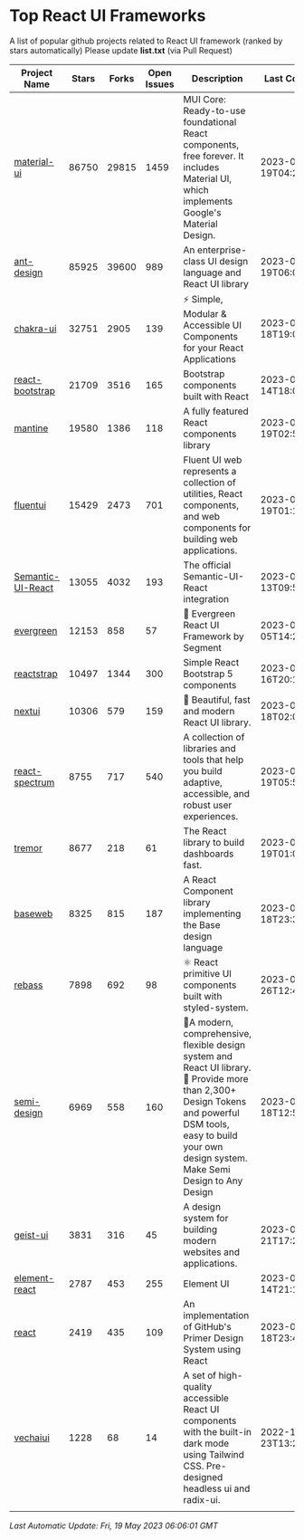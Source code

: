 # Top React UI Frameworks

A list of popular github projects related to React UI framework (ranked by stars automatically)
Please update **list.txt** (via Pull Request)

| Project Name | Stars | Forks | Open Issues | Description | Last Commit |
| ------------ | ----- | ----- | ----------- | ----------- | ----------- |
| [material-ui](https://github.com/mui/material-ui) |86750|29815|1459|MUI Core: Ready-to-use foundational React components, free forever. It includes Material UI, which implements Google&#39;s Material Design.|2023-05-19T04:26:04Z|
| [ant-design](https://github.com/ant-design/ant-design) |85925|39600|989|An enterprise-class UI design language and React UI library|2023-05-19T06:01:36Z|
| [chakra-ui](https://github.com/chakra-ui/chakra-ui) |32751|2905|139|⚡️ Simple, Modular &amp; Accessible UI Components for your React Applications|2023-05-18T19:01:11Z|
| [react-bootstrap](https://github.com/react-bootstrap/react-bootstrap) |21709|3516|165|Bootstrap components built with React|2023-05-14T18:01:27Z|
| [mantine](https://github.com/mantinedev/mantine) |19580|1386|118|A fully featured React components library|2023-05-19T02:58:36Z|
| [fluentui](https://github.com/microsoft/fluentui) |15429|2473|701|Fluent UI web represents a collection of utilities, React components, and web components for building web applications.|2023-05-19T01:10:56Z|
| [Semantic-UI-React](https://github.com/Semantic-Org/Semantic-UI-React) |13055|4032|193|The official Semantic-UI-React integration|2023-05-13T09:51:47Z|
| [evergreen](https://github.com/segmentio/evergreen) |12153|858|57|🌲 Evergreen React UI Framework by Segment|2023-05-05T14:21:46Z|
| [reactstrap](https://github.com/reactstrap/reactstrap) |10497|1344|300|Simple React Bootstrap 5 components|2023-05-16T20:18:54Z|
| [nextui](https://github.com/nextui-org/nextui) |10306|579|159|🚀   Beautiful, fast and modern React UI library.|2023-05-18T02:08:03Z|
| [react-spectrum](https://github.com/adobe/react-spectrum) |8755|717|540|A collection of libraries and tools that help you build adaptive, accessible, and robust user experiences.|2023-05-19T05:55:28Z|
| [tremor](https://github.com/tremorlabs/tremor) |8677|218|61|The React library to build dashboards fast.|2023-05-19T01:01:37Z|
| [baseweb](https://github.com/uber/baseweb) |8325|815|187|A React Component library implementing the Base design language|2023-05-18T23:32:02Z|
| [rebass](https://github.com/rebassjs/rebass) |7898|692|98|:atom_symbol: React primitive UI components built with styled-system.|2023-01-26T12:47:44Z|
| [semi-design](https://github.com/DouyinFE/semi-design) |6969|558|160|🚀A modern, comprehensive, flexible design system and React UI library. 🎨 Provide more than 2,300+ Design Tokens and powerful DSM tools, easy to build your own design system. Make Semi Design to Any Design|2023-05-18T12:52:04Z|
| [geist-ui](https://github.com/geist-org/geist-ui) |3831|316|45|A design system for building modern websites and applications.|2023-04-21T17:25:25Z|
| [element-react](https://github.com/ElemeFE/element-react) |2787|453|255|Element UI|2023-01-14T21:13:08Z|
| [react](https://github.com/primer/react) |2419|435|109|An implementation of GitHub&#39;s Primer Design System using React|2023-05-18T23:41:56Z|
| [vechaiui](https://github.com/vechai/vechaiui) |1228|68|14|A set of high-quality accessible React UI components with the built-in dark mode using Tailwind CSS. Pre-designed headless ui and radix-ui.|2022-12-23T13:29:41Z|
| []() ||||||

*Last Automatic Update: Fri, 19 May 2023 06:06:01 GMT*